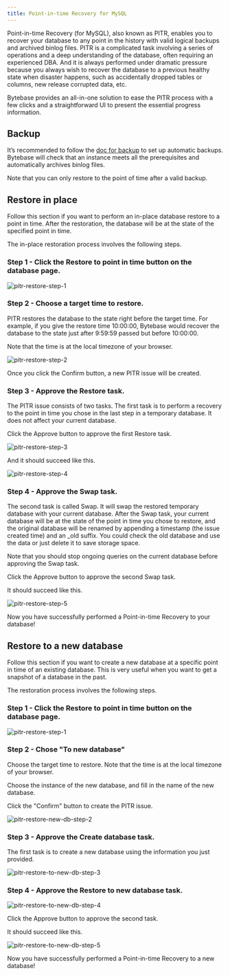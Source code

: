 ```yaml
---
title: Point-in-time Recovery for MySQL
---
```


Point-in-time Recovery (for MySQL), also known as PITR, enables you to recover your database to any point in the history with valid logical backups and archived binlog files. PITR is a complicated task involving a series of operations and a deep understanding of the database, often requiring an experienced DBA. And it is always performed under dramatic pressure because you always wish to recover the database to a previous healthy state when disaster happens, such as accidentally dropped tables or columns, new release corrupted data, etc.

Bytebase provides an all-in-one solution to ease the PITR process with a few clicks and a straightforward UI to present the essential progress information.

## Backup

It’s recommended to follow the [doc for backup](/docs/disaster-recovery/backup-restore-database/backup) to set up automatic backups. Bytebase will check that an instance meets all the prerequisites and automatically archives binlog files.

Note that you can only restore to the point of time after a valid backup.

## Restore in place

Follow this section if you want to perform an in-place database restore to a point in time. After the restoration, the database will be at the state of the specified point in time.

The in-place restoration process involves the following steps.

### Step 1 - Click the **Restore to point in time** button on the database page.

![pitr-restore-step-1](/docs/disaster-recovery/point-in-time-recovery-for-mysql/pitr-restore-step-1.webp)

### Step 2 - Choose a target time to restore.

PITR restores the database to the state right before the target time. For example, if you give the restore time 10:00:00, Bytebase would recover the database to the state just after 9:59:59 passed but before 10:00:00.

Note that the time is at the local timezone of your browser.

![pitr-restore-step-2](/docs/disaster-recovery/point-in-time-recovery-for-mysql/pitr-restore-step-2.webp)

Once you click the Confirm button, a new PITR issue will be created.

### Step 3 - Approve the Restore task.

The PITR issue consists of two tasks. The first task is to perform a recovery to the point in time you chose in the last step in a temporary database. It does not affect your current database.

Click the Approve button to approve the first Restore task.

![pitr-restore-step-3](/docs/disaster-recovery/point-in-time-recovery-for-mysql/pitr-restore-step-3.webp)

And it should succeed like this.

![pitr-restore-step-4](/docs/disaster-recovery/point-in-time-recovery-for-mysql/pitr-restore-step-4.webp)

### Step 4 - Approve the Swap task.

The second task is called Swap. It will swap the restored temporary database with your current database. After the Swap task, your current database will be at the state of the point in time you chose to restore, and the original database will be renamed by appending a timestamp (the issue created time) and an \_old suffix. You could check the old database and use the data or just delete it to save storage space.

<HintBlock type="info">

Note that you should stop ongoing queries on the current database before approving the Swap task.

</HintBlock>

Click the Approve button to approve the second Swap task.

It should succeed like this.

![pitr-restore-step-5](/docs/disaster-recovery/point-in-time-recovery-for-mysql/pitr-restore-step-5.webp)

Now you have successfully performed a Point-in-time Recovery to your database!

## Restore to a new database

Follow this section if you want to create a new database at a specific point in time of an existing database. This is very useful when you want to get a snapshot of a database in the past.

The restoration process involves the following steps.

### Step 1 - Click the **Restore to point in time** button on the database page.

![pitr-restore-step-1](/docs/disaster-recovery/point-in-time-recovery-for-mysql/pitr-restore-step-1.webp)

### Step 2 - Chose "To new database"

Choose the target time to restore. Note that the time is at the local timezone of your browser.

Choose the instance of the new database, and fill in the name of the new database.

Click the "Confirm" button to create the PITR issue.

<img alt="pitr-restore-new-db-step-2" src="/static/docs/disaster-recovery/point-in-time-recovery-for-mysql/pitr-restore-to-new-db-step-2.webp" style="max-width: 540px;">

### Step 3 - Approve the Create database task.

The first task is to create a new database using the information you just provided.

![pitr-restore-to-new-db-step-3](/docs/disaster-recovery/point-in-time-recovery-for-mysql/pitr-restore-to-new-db-step-3.webp)

### Step 4 - Approve the Restore to new database task.

![pitr-restore-to-new-db-step-4](/docs/disaster-recovery/point-in-time-recovery-for-mysql/pitr-restore-to-new-db-step-4.webp)

Click the Approve button to approve the second task.

It should succeed like this.

![pitr-restore-to-new-db-step-5](/docs/disaster-recovery/point-in-time-recovery-for-mysql/pitr-restore-to-new-db-step-5.webp)

Now you have successfully performed a Point-in-time Recovery to a new database!
